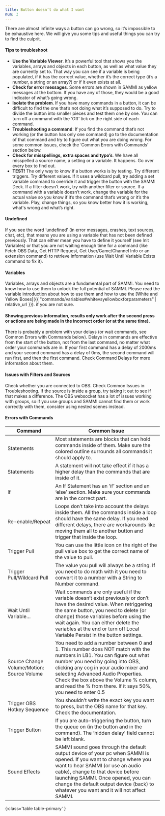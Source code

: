 ```yaml
---
title: Button doesn’t do what I want
num: 3
---
```


There are almost infinite ways a button can go wrong, so it’s impossible to be exhaustive here. We will give you some tips and useful things you can try to find the culprit.

#### Tips to troubleshoot

- **Use the Variable Viewer**. It’s a powerful tool that shows you the variables, arrays and objects in each button, as well as what value they are currently set to. That way you can see if a variable is being populated, if it has the correct value, whether it’s the correct type (it’s a number, a string or an array?) or if it even exists at all.
- **Check for error messages**. Some errors are shown in SAMMI as yellow messages at the bottom. If you have any of those, they would be a good indicator of what’s going wrong.
- **Isolate the problem**. If you have many commands in a button, it can be difficult to find the one that’s not doing what it’s supposed to do. Try to divide the button into smaller pieces and test them one by one. You can turn off a command with the ‘Off’ tick on the right side of each command.
- **Troubleshooting a command**: If you find the command that’s not working (or the button has only one command) go to the documentation of that command and try to figure out what you are doing wrong. For some common issues, check the ‘Common Errors with Commands’ section below.
- **Check for misspellings, extra spaces and typo’s**. We have all misspelled a source name, a setting or a variable. It happens. Go over every box to find out.
- **TEST!** The only way to know if a button works is by testing. Try different triggers. Try different values. If it uses a wildcard pull, try adding a set variable command to override it and trigger the button with the SAMMI Deck. If a filter doesn't work, try with another filter or source. If a command with a variable doesn’t work, change the variable for the actual value so you know if it’s the command that’s wrong or it’s the variable. Play, change things, so you know better how it is working, what's wrong and what’s right.

#### Undefined

If you see the word ‘undefined’ (in error messages, crashes, text sources, chat, etc), that means you are using a variable that has not been defined previously. That can either mean you have to define it yourself (see Init Variables) or that you are not waiting enough time for a command (like Fetch OBS Data, Get HTTP Request, Get User/Game/Channel Info or an extension command) to retrieve information (use Wait Until Variable Exists command to fix it).

#### Variables

Variables, arrays and objects are a fundamental part of SAMMI. You need to know how to use them to unlock the full potential of SAMMI. Please read the variable introduction about how to use them and how to use the [White and Yellow Boxes]({{ "commands/variables#whitevsyellowboxforparameters" | relative_url }}). if you are not sure.

#### Showing previous information, results only work after the second press or actions are being made in the incorrect order (or at the same time).

There is probably a problem with your delays (or wait commands, see Common Errors with Commands below). Delays in commands are effective from the start of the button, not from the last command, no matter what order your commands are in. If your first command has a delay of 2000ms and your second command has a delay of 0ms, the second command will run first, and then the first command. Check Command Delays for more information about them.

#### Issues with Filters and Sources

Check whether you are connected to OBS. Check Common Issues in Troubleshooting. If the source is inside a group, try taking it out to see if that makes a difference. The OBS websocket has a lot of issues working with groups, so if you use groups and SAMMI cannot find them or work correctly with them, consider using nested scenes instead.

#### Errors with Commands

| Command | Common Issue |
|-------|--------|
|Statements|Most statements are blocks that can hold commands inside of them. Make sure the colored outline surrounds all commands it should apply to.|
|Statements|A statement will not take effect if it has a higher delay than the commands that are inside of it.|
|If|An If Statement has an ‘if’ section and an ‘else’ section. Make sure your commands are in the correct part.|
|Re-enable/Repeat|Loops don’t take into account the delays inside them. All the commands inside a loop should have the same delay. If you need different delays, there are workarounds like moving them all to another button and trigger that inside the loop. |
|Trigger Pull|You can use the little icon on the right of the pull value box to get the correct name of the value to pull.|
|Trigger Pull/Wildcard Pull|The value you pull will always be a string. If you need to do math with it you need to convert it to a number with a String to Number command.|
|Wait Until Variable…|Wait commands are only useful if the variable doesn’t exist previously or don’t have the desired value. When retriggering the same button, you need to delete (or change) those variables before using the wait again. You can either delete the variables at the end or turn off Local Variable Persist in the button settings.|
|Source Change Volume/Motion: Source Volume|You need to add a number between 0 and 1. This number does NOT match with the numbers in LB1. You can figure out what number you need by going into OBS, clicking any cog in your audio mixer and selecting Advanced Audio Properties. Check the box above the Volume % column, and read the % from there. If it says 50%, you need to enter 0.5|
|Trigger OBS Hotkey Sequence|You shouldn’t write the exact key you want to press, but the OBS name for that key. Check the documentation.|
|Trigger Button|If you are auto-triggering the button, turn the queue on (in the button and in the command). The ‘hidden delay’ field cannot be left blank. |
|Sound Effects|SAMMI sound goes through the default output device of your pc when SAMMI is opened. If you want to change where you want to hear SAMMI (or use an audio cable), change to that device before launching SAMMI. Once opened, you can change the default output device (back) to whatever you want and it will not affect SAMMI.|
{:class='table table-primary' }

